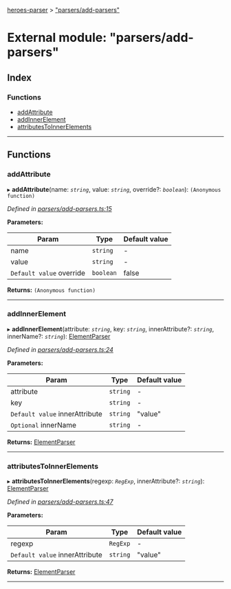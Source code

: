 [heroes-parser](../README.md) > ["parsers/add-parsers"](../modules/_parsers_add_parsers_.md)

# External module: "parsers/add-parsers"

## Index

### Functions

* [addAttribute](_parsers_add_parsers_.md#addattribute)
* [addInnerElement](_parsers_add_parsers_.md#addinnerelement)
* [attributesToInnerElements](_parsers_add_parsers_.md#attributestoinnerelements)

---

## Functions

<a id="addattribute"></a>

###  addAttribute

▸ **addAttribute**(name: *`string`*, value: *`string`*, override?: *`boolean`*): `(Anonymous function)`

*Defined in [parsers/add-parsers.ts:15](https://github.com/joeistas/heroes-parser/blob/ad5aa01/src/parsers/add-parsers.ts#L15)*

**Parameters:**

| Param | Type | Default value |
| ------ | ------ | ------ |
| name | `string` | - |
| value | `string` | - |
| `Default value` override | `boolean` | false |

**Returns:** `(Anonymous function)`

___
<a id="addinnerelement"></a>

###  addInnerElement

▸ **addInnerElement**(attribute: *`string`*, key: *`string`*, innerAttribute?: *`string`*, innerName?: *`string`*): [ElementParser](_parsers_index_.md#elementparser)

*Defined in [parsers/add-parsers.ts:24](https://github.com/joeistas/heroes-parser/blob/ad5aa01/src/parsers/add-parsers.ts#L24)*

**Parameters:**

| Param | Type | Default value |
| ------ | ------ | ------ |
| attribute | `string` | - |
| key | `string` | - |
| `Default value` innerAttribute | `string` | &quot;value&quot; |
| `Optional` innerName | `string` | - |

**Returns:** [ElementParser](_parsers_index_.md#elementparser)

___
<a id="attributestoinnerelements"></a>

###  attributesToInnerElements

▸ **attributesToInnerElements**(regexp: *`RegExp`*, innerAttribute?: *`string`*): [ElementParser](_parsers_index_.md#elementparser)

*Defined in [parsers/add-parsers.ts:47](https://github.com/joeistas/heroes-parser/blob/ad5aa01/src/parsers/add-parsers.ts#L47)*

**Parameters:**

| Param | Type | Default value |
| ------ | ------ | ------ |
| regexp | `RegExp` | - |
| `Default value` innerAttribute | `string` | &quot;value&quot; |

**Returns:** [ElementParser](_parsers_index_.md#elementparser)

___

